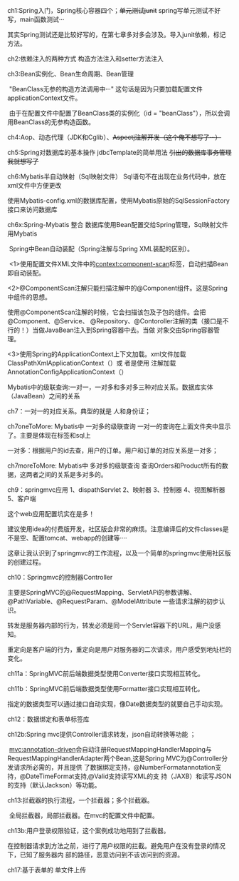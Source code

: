 ch1:Spring入门，Spring核心容器四个；~~单元测试junit~~  spring写单元测试不好写，main函数测试···

​		其实Spring测试还是比较好写的，在第七章多对多会涉及。导入junit依赖，标记方法。

ch2:依赖注入的两种方式  构造方法注入和setter方法注入

ch3:Bean实例化、Bean生命周期、Bean管理  

​		"BeanClass无参的构造方法调用中···"  这句话是因为只要加载配置文件applicationContext文件。

​		由于在配置文件中配置了BeanClass类的实例化（id = "beanClass"），所以会调用BeanClass的无参构造函数。

ch4:Aop、动态代理（JDK和Cglib）、~~Aspectj注解开发（这个俺不想写了···）~~

ch5:Spring对数据库的基本操作   jdbcTemplate的简单用法    ~~引出的数据库事务管理我就想写了~~

ch6:Mybatis半自动映射（Sql映射文件） Sql语句不在出现在业务代码中，放在xml文件中方便更改

​		使用Mybatis-config.xml的数据库配置，使用Mybatis原始的SqlSessionFactory接口来访问数据库

ch6x:Spring-Mybatis 整合    数据库使用Bean配置交给Spring管理，Sql映射文件用Mybatis

​		Spring中Bean自动装配（Spring注解与Spring XML装配的区别）。

​			<1>使用配置文件XML文件中的<context:component-scan>标签，自动扫描Bean即自动装配。

​			<2>@ComponentScan注解只能扫描注解中的@Component组件。这是Spring中组件的思想。

​				使用@ComponentScan注解的时候，它会扫描该包及子包的组件。会把@Component、@Service、				@Repository、@Contoroller注解的类（接口是不行的！）当做JavaBean注入到Spring容器中去。当做				对象交由Spring容器管理。

​			<3>使用Spring的ApplicationContext上下文加载。xml文件加载ClassPathXmlApplicationContext（）或				者是使用                                                                    注解加载AnnotationConfigApplicationContext（）

​		Mybatis中的级联查询:一对一，一对多和多对多三种对应关系。数据库实体（JavaBean）之间的关系

ch7：一对一的对应关系。典型的就是  人和身份证；

ch7oneToMore: Mybatis中 一对多的级联查询   一对一的查询在上面文件夹中显示了。主要是体现在标签和sql上

​		一对多：根据用户的id去查，用户的订单。用户和订单的对应关系是一对多；

ch7moreToMore: Mybatis中 多对多的级联查询   查询Orders和Product所有的数据，这两者之间的关系是多对多的。

ch9：springmvc应用 1、dispathServlet  2、映射器   3、控制器  4、视图解析器 5、客户端

   这个web应用配置坑实在是多！

   建议使用idea的付费版开发，社区版会非常的麻烦。注意编译后的文件classes是不是空、配置tomcat、webapp的创建等····

   这章让我认识到了springmvc的工作流程，以及一个简单的springmvc使用社区版的创建过程。

ch10：Springmvc的控制器Controller

​	主要是SpringMVC的@RequestMapping、ServletAPi的参数讲解、@PathVariable、@RequestParam、@ModelAttribute 一些请求注解的初步认识。

​    转发是服务器内部的行为，转发必须是同一个Servlet容器下的URL，用户没感知。

​	重定向是客户端的行为，重定向是用户对服务器的二次请求，用户感受到地址栏的变化。

ch11a：SpringMVC前后端数据类型使用Converter接口实现相互转化。

ch11b：SpringMVC前后端数据类型使用Formatter接口实现相互转化。

​	指定的数据类型可以通过接口自动实现，像Date数据类型的就要自己手动实现。

ch12：数据绑定和表单标签库

ch12b:Spring mvc提供Controller请求转发，json自动转换等功能 ；

​			<mvc:annotation-driven>会自动注册RequestMappingHandlerMapping与RequestMappingHandlerAdapter两个Bean,这是Spring MVC为@Controller分发请求所必需的，并且提供    了数据绑定支持，@NumberFormatannotation支持，@DateTimeFormat支持,@Valid支持读写XML的支  持（JAXB）和读写JSON的支持（默认Jackson）等功能。

ch13:拦截器的执行流程，一个拦截器；多个拦截器。

​			全局拦截器，局部拦截器。在mvc的配置文件中配置。

ch13b:用户登录权限验证，这个案例成功地用到了拦截器。

​			在控制器请求到方法之前，进行了用户权限的拦截。避免用户在没有登录的情况下，已知了服务器内      	部的路径，恶意访问到不该访问到的资源。

 ch17:基于表单的 单文件上传
